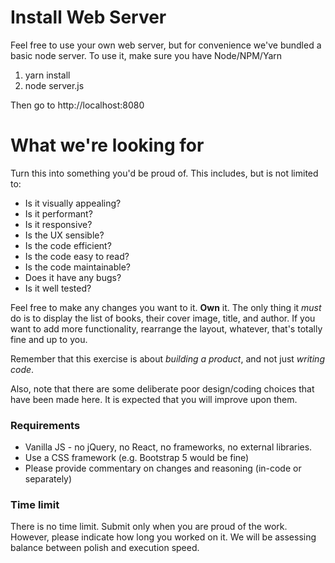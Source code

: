 # Install Web Server

Feel free to use your own web server, but for convenience we've bundled a basic node server. To use it, make sure you have Node/NPM/Yarn

1. yarn install
2. node server.js

Then go to http://localhost:8080

# What we're looking for

Turn this into something you'd be proud of. This includes, but is not limited to:

- Is it visually appealing?
- Is it performant?
- Is it responsive?
- Is the UX sensible?
- Is the code efficient?
- Is the code easy to read?
- Is the code maintainable?
- Does it have any bugs?
- Is it well tested?

Feel free to make any changes you want to it. **Own** it. The only thing it _must_ do is to display the list of books, their cover image, title, and author. If you want to add more functionality, rearrange the layout, whatever, that's totally fine and up to you.

Remember that this exercise is about _building a product_, and not just _writing code_.

Also, note that there are some deliberate poor design/coding choices that have been made here. It is expected that you will improve upon them.  

### Requirements

- Vanilla JS - no jQuery, no React, no frameworks, no external libraries.
- Use a CSS framework (e.g. Bootstrap 5 would be fine)
- Please provide commentary on changes and reasoning (in-code or separately)

### Time limit

There is no time limit. Submit only when you are proud of the work. However, please indicate how long you worked on it. We will be assessing balance between polish and execution speed. 